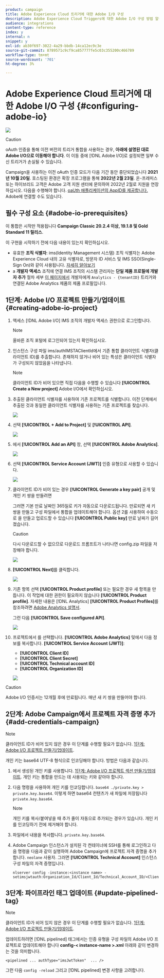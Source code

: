 ```yaml
---
product: campaign
title: Adobe Experience Cloud 트리거에 대한 Adobe I/O 구성
description: Adobe Experience Cloud Triggers에 대한 Adobe I/O 구성 방법 알아보기
audience: integrations
content-type: reference
index: y
internal: n
snippet: y
exl-id: ab30f697-3022-4a29-bbdb-14ca12ec9c3e
source-git-commit: 8789571c9cf9ca857777fe5c03c355200c466789
workflow-type: tm+mt
source-wordcount: '701'
ht-degree: 3%

---
```


# Adobe Experience Cloud 트리거에 대한 Adobe I/O 구성 {#configuring-adobe-io}

![](../../assets/v7-only.svg)

>[!CAUTION]
>
>oAuth 인증을 통해 이전 버전의 트리거 통합을 사용하는 경우, **아래에 설명된 대로 Adobe I/O으로 이동해야 합니다**.
>이 이동 중에 [!DNL Adobe I/O]로 설정되면 일부 수신 트리거가 손실될 수 있습니다.
>
>Campaign을 사용하는 이전 oAuth 인증 모드가 다음 기간 동안 중단되었습니다 **2021년 10월 20일**. 호스팅된 환경은 확장 프로그램을 통해  **2022년 2월 23일**. 온-프레미스 또는 하이브리드 고객은 Adobe 고객 지원 센터에 문의하여 2022년 2월로 지원을 연장하십시오. 다음을 수행해야 합니다. [oaUth 애플리케이션의 AppID를 제공합니다.](../../integrations/using/configuring-pipeline.md?lang=en#step-optional) Adobe에 연결할 수도 있습니다.

## 필수 구성 요소 {#adobe-io-prerequisites}

이 통합은 시작만 적용됩니다 **Campaign Classic 20.2.4 이상, 19.1.8 및 Gold Standard 11 릴리스**.

이 구현을 시작하기 전에 다음 내용이 있는지 확인하십시오.

* 유효한 **조직 식별자**: ims(Identity Management 시스템) 조직 식별자는 Adobe Experience Cloud 내의 고유 식별자로, 방문자 ID 서비스 및 IMS SSO(Single-Sign On)와 같이 사용됩니다. [자세히 알아보기](https://experienceleague.adobe.com/docs/core-services/interface/manage-users-and-products/organizations.html)
* a **개발자 액세스** 조직에 연결 IMS 조직의 시스템 관리자는 **단일 제품 프로필에 개발자 추가** 절차 세부 [이 페이지에서](https://helpx.adobe.com/enterprise/admin-guide.html/enterprise/using/manage-developers.ug.html) 개발자에게 `Analytics - {tenantID}` 트리거와 연결된 Adobe Analytics 제품의 제품 프로필입니다.

## 1단계: Adobe I/O 프로젝트 만들기/업데이트 {#creating-adobe-io-project}

1. 액세스 [!DNL Adobe I/O] IMS 조직의 개발자 액세스 권한으로 로그인합니다.

   >[!NOTE]
   >
   > 올바른 조직 포털에 로그인되어 있는지 확인하십시오.

1. 인스턴스 구성 파일 ims/authIMSTAClientId에서 기존 통합 클라이언트 식별자(클라이언트 ID)를 추출합니다. 존재하지 않거나 비어 있는 특성은 클라이언트 식별자가 구성되지 않았음을 나타냅니다.

   >[!NOTE]
   >
   >클라이언트 ID가 비어 있으면 직접 다음을 수행할 수 있습니다 **[!UICONTROL Create a New project]** Adobe I/O에서 확인하십시오.

1. 추출된 클라이언트 식별자를 사용하여 기존 프로젝트를 식별합니다. 이전 단계에서 추출된 것과 동일한 클라이언트 식별자를 사용하는 기존 프로젝트를 찾습니다.

   ![](assets/do-not-localize/adobe_io_8.png)

1. 선택 **[!UICONTROL + Add to Project]** 및 **[!UICONTROL API]**.

   ![](assets/do-not-localize/adobe_io_1.png)

1. 에서 **[!UICONTROL Add an API]** 창, 선택 **[!UICONTROL Adobe Analytics]**.

   ![](assets/do-not-localize/adobe_io_2.png)

1. 선택 **[!UICONTROL Service Account (JWT)]** 인증 유형으로 사용할 수 있습니다.

   ![](assets/do-not-localize/adobe_io_3.png)

1. 클라이언트 ID가 비어 있는 경우 **[!UICONTROL Generate a key pair]** 공개 및 개인 키 쌍을 만들려면

   그러면 기본 만료 날짜인 365일로 키가 자동으로 다운로드됩니다. 만료되면 새 키 쌍을 만들고 구성 파일에서 통합을 업데이트해야 합니다. 옵션 2를 사용하여 수동으로 을 만들고 업로드할 수 있습니다 **[!UICONTROL Public key]** 만료 날짜가 길어졌습니다.

   >[!CAUTION]
   >
   >다시 다운로드할 수 없으므로 다운로드 프롬프트가 나타나면 config.zip 파일을 저장해야 합니다.

   ![](assets/do-not-localize/adobe_io_4.png)

1. **[!UICONTROL Next]**&#x200B;를 클릭합니다.

   ![](assets/do-not-localize/adobe_io_5.png)

1. 기존 항목 선택 **[!UICONTROL Product profile]** 또는 필요한 경우 새 항목을 만듭니다. 이 작업에 대한 권한이 필요하지 않습니다 **[!UICONTROL Product profile]**. 자세한 내용은 [!DNL Analytics] **[!UICONTROL Product Profiles]**&#x200B;를 참조하려면 [Adobe Analytics 설명서](https://experienceleague.adobe.com/docs/analytics/admin/admin-console/home.html#admin-console).

   그런 다음 **[!UICONTROL Save configured API]**.

   ![](assets/do-not-localize/adobe_io_6.png)

1. 프로젝트에서 를 선택합니다. **[!UICONTROL Adobe Analytics]** 및에서 다음 정보를 복사합니다. **[!UICONTROL Service Account (JWT)]**:

   * **[!UICONTROL Client ID]**
   * **[!UICONTROL Client Secret]**
   * **[!UICONTROL Technical account ID]**
   * **[!UICONTROL Organization ID]**

   ![](assets/do-not-localize/adobe_io_7.png)

>[!CAUTION]
>
>Adobe I/O 인증서는 12개월 후에 만료됩니다. 매년 새 키 쌍을 만들어야 합니다.

## 2단계: Adobe Campaign에서 프로젝트 자격 증명 추가 {#add-credentials-campaign}

>[!NOTE]
>
>클라이언트 ID가 비어 있지 않은 경우 이 단계를 수행할 필요가 없습니다. [1단계: Adobe I/O 프로젝트 만들기/업데이트](#creating-adobe-io-project).

개인 키는 base64 UTF-8 형식으로 인코딩해야 합니다. 방법은 다음과 같습니다.

1. 에서 생성된 개인 키를 사용합니다. [1단계: Adobe I/O 프로젝트 섹션 만들기/업데이트](#creating-adobe-io-project). 개인 키는 통합을 만드는 데 사용되는 키와 같아야 합니다.

1. 다음 명령을 사용하여 개인 키를 인코딩합니다. `base64 ./private.key > private.key.base64`. 이렇게 하면 base64 컨텐츠가 새 파일에 저장됩니다 `private.key.base64`.

   >[!NOTE]
   >
   >개인 키를 복사/붙여넣을 때 추가 줄이 자동으로 추가되는 경우가 있습니다. 개인 키를 인코딩하기 전에 제거해야 합니다.

1. 파일에서 내용을 복사합니다. `private.key.base64`.

1. Adobe Campaign 인스턴스가 설치된 각 컨테이너에 SSH를 통해 로그인하고 다음 명령을 다음과 같이 실행하여 Adobe Campaign에 프로젝트 자격 증명을 추가합니다. `neolane` 사용자. 그러면 **[!UICONTROL Technical Account]** 인스턴스 구성 파일의 자격 증명입니다.

   ```
   nlserver config -instance:<instance name> -setimsjwtauth:Organization_Id/Client_Id/Technical_Account_ID/<Client_Secret>/<Base64_encoded_Private_Key>
   ```

## 3단계: 파이프라인 태그 업데이트 {#update-pipelined-tag}

>[!NOTE]
>
>클라이언트 ID가 비어 있지 않은 경우 이 단계를 수행할 필요가 없습니다. [1단계: Adobe I/O 프로젝트 만들기/업데이트](#creating-adobe-io-project).

업데이트하려면 [!DNL pipelined] 태그에서는 인증 유형을 구성 파일의 Adobe I/O 프로젝트로 업데이트해야 합니다 **config-&lt; instance-name >.xml** 아래와 같이 변경하는 것을 의미합니다.

```
<pipelined ... authType="imsJwtToken"  ... />
```

그런 다음 `config -reload` 그리고 [!DNL pipelined] 변경 사항을 고려합니다.
